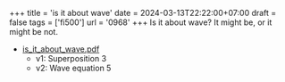 +++
title = 'is it about wave'
date = 2024-03-13T22:22:00+07:00
draft = false
tags = ['fi500']
url = '0968'
+++
Is it about wave? It might be, or it might be not.
<!--more-->

+ [is_it_about_wave.pdf](https://osf.io/cgj74)
  - v1: Superposition 3
  - v2: Wave equation 5
